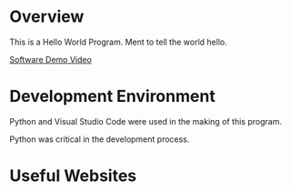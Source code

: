 # Overview

This is a Hello World Program. Ment to tell the world hello.

[Software Demo Video](https://youtu.be/iFTLI-fKps4)

# Development Environment

Python and Visual Studio Code were used in the making of this program.

Python was critical in the development process.

# Useful Websites

